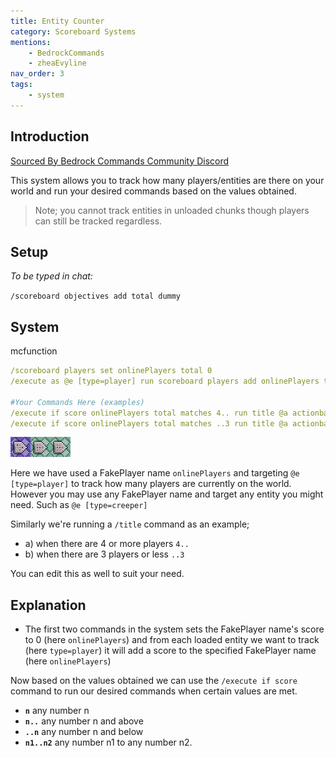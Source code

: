 ```yaml
---
title: Entity Counter
category: Scoreboard Systems
mentions:
    - BedrockCommands
    - zheaEvyline
nav_order: 3
tags:
    - system
---
```


## Introduction

[Sourced By Bedrock Commands Community Discord](https://discord.gg/SYstTYx5G5)

This system allows you to track how many players/entities are there on your world and run your desired commands based on the values obtained.

> Note; you cannot track entities in unloaded chunks though players can still be tracked regardless.

## Setup

*To be typed in chat:*

`/scoreboard objectives add total dummy`

## System

<CodeHeader>mcfunction</CodeHeader>

```yaml
/scoreboard players set onlinePlayers total 0
/execute as @e [type=player] run scoreboard players add onlinePlayers total 1

#Your Commands Here (examples)
/execute if score onlinePlayers total matches 4.. run title @a actionbar Enough players to start game.
/execute if score onlinePlayers total matches ..3 run title @a actionbar Not enough players.
```
![commandBlockChain3](/assets/images/commands/commandBlockChain/3.png)


Here we have used a FakePlayer name `onlinePlayers` and targeting `@e [type=player]` to track how many players are currently on the world. However you may use any FakePlayer name and target any entity you might need. Such as `@e [type=creeper]`

Similarly we're running a `/title` command as an example;
- a) when there are 4 or more players `4..`
- b) when there are 3 players or less `..3`

You can edit this as well to suit your need.

## Explanation

- The first two commands in the system sets the FakePlayer name's score to 0 (here `onlinePlayers`) and from each loaded entity we want to track (here `type=player`) it will add a score to the specified FakePlayer name (here `onlinePlayers`)

Now based on the values obtained we can use the `/execute if score` command to run our desired commands when certain values are met.
- **` n `** any number n
- **` n.. `** any number n and above
- **` ..n `** any number n and below
- **` n1..n2 `** any number n1 to any number n2.
